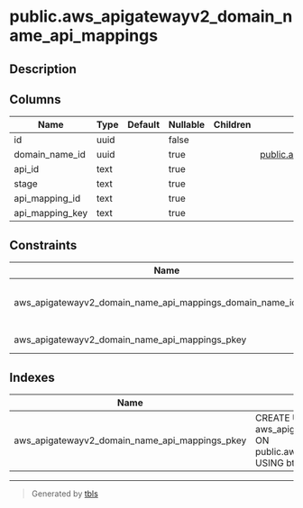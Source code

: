 # public.aws_apigatewayv2_domain_name_api_mappings

## Description

## Columns

| Name | Type | Default | Nullable | Children | Parents | Comment |
| ---- | ---- | ------- | -------- | -------- | ------- | ------- |
| id | uuid |  | false |  |  |  |
| domain_name_id | uuid |  | true |  | [public.aws_apigatewayv2_domain_names](public.aws_apigatewayv2_domain_names.md) |  |
| api_id | text |  | true |  |  |  |
| stage | text |  | true |  |  |  |
| api_mapping_id | text |  | true |  |  |  |
| api_mapping_key | text |  | true |  |  |  |

## Constraints

| Name | Type | Definition |
| ---- | ---- | ---------- |
| aws_apigatewayv2_domain_name_api_mappings_domain_name_id_fkey | FOREIGN KEY | FOREIGN KEY (domain_name_id) REFERENCES aws_apigatewayv2_domain_names(id) ON DELETE CASCADE |
| aws_apigatewayv2_domain_name_api_mappings_pkey | PRIMARY KEY | PRIMARY KEY (id) |

## Indexes

| Name | Definition |
| ---- | ---------- |
| aws_apigatewayv2_domain_name_api_mappings_pkey | CREATE UNIQUE INDEX aws_apigatewayv2_domain_name_api_mappings_pkey ON public.aws_apigatewayv2_domain_name_api_mappings USING btree (id) |

---

> Generated by [tbls](https://github.com/k1LoW/tbls)
